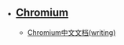  - ## [Chromium](chromnium/README.md)
   - [Chromium中文文档(writing)](https://www.gitbook.com/book/ahangchen/chromium_doc_zh)
   
